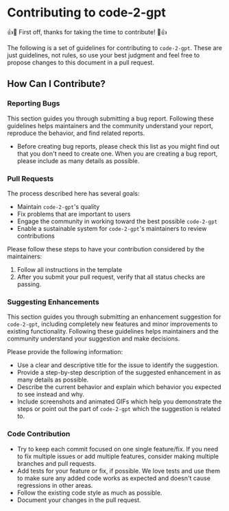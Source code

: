 # Contributing to code-2-gpt

👍🎉 First off, thanks for taking the time to contribute! 🎉👍

The following is a set of guidelines for contributing to `code-2-gpt`. These are just guidelines, not rules, so use your best judgment and feel free to propose changes to this document in a pull request.

## How Can I Contribute?

### Reporting Bugs

This section guides you through submitting a bug report. Following these guidelines helps maintainers and the community understand your report, reproduce the behavior, and find related reports.

- Before creating bug reports, please check this list as you might find out that you don't need to create one. When you are creating a bug report, please include as many details as possible.

### Pull Requests

The process described here has several goals:

- Maintain `code-2-gpt`'s quality
- Fix problems that are important to users
- Engage the community in working toward the best possible `code-2-gpt`
- Enable a sustainable system for `code-2-gpt`'s maintainers to review contributions

Please follow these steps to have your contribution considered by the maintainers:

1. Follow all instructions in the template
2. After you submit your pull request, verify that all status checks are passing.

### Suggesting Enhancements

This section guides you through submitting an enhancement suggestion for `code-2-gpt`, including completely new features and minor improvements to existing functionality. Following these guidelines helps maintainers and the community understand your suggestion and make decisions.

Please provide the following information:

- Use a clear and descriptive title for the issue to identify the suggestion.
- Provide a step-by-step description of the suggested enhancement in as many details as possible.
- Describe the current behavior and explain which behavior you expected to see instead and why.
- Include screenshots and animated GIFs which help you demonstrate the steps or point out the part of `code-2-gpt` which the suggestion is related to.

### Code Contribution

- Try to keep each commit focused on one single feature/fix. If you need to fix multiple issues or add multiple features, consider making multiple branches and pull requests.
- Add tests for your feature or fix, if possible. We love tests and use them to make sure any added code works as expected and doesn't cause regressions in other areas.
- Follow the existing code style as much as possible.
- Document your changes in the pull request.
